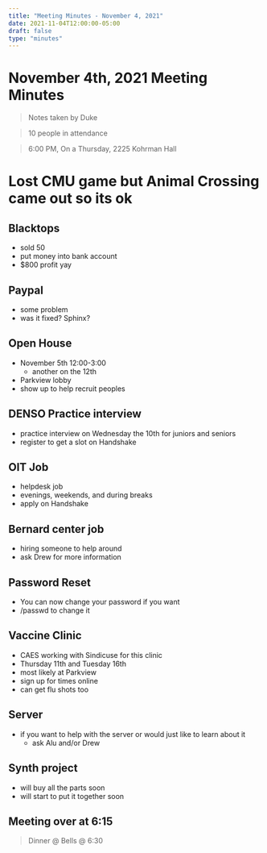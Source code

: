 ```yaml
---
title: "Meeting Minutes - November 4, 2021"
date: 2021-11-04T12:00:00-05:00
draft: false
type: "minutes"
---
```


# November 4th, 2021 Meeting Minutes
> Notes taken by Duke

> 10 people in attendance

> 6:00 PM, On a Thursday, 2225 Kohrman Hall

# Lost CMU game but Animal Crossing came out so its ok

## Blacktops
- sold 50
- put money into bank account
- $800 profit yay

## Paypal
- some problem
- was it fixed? Sphinx?

## Open House
- November 5th 12:00-3:00
    - another on the 12th
- Parkview lobby
- show up to help recruit peoples

## DENSO Practice interview
- practice interview on Wednesday the 10th for juniors and seniors
- register to get a slot on Handshake

## OIT Job
- helpdesk job
- evenings, weekends, and during breaks
- apply on Handshake

## Bernard center job
- hiring someone to help around
- ask Drew for more information

## Password Reset
- You can now change your password if you want
- /passwd to change it

## Vaccine Clinic
- CAES working with Sindicuse for this clinic
- Thursday 11th and Tuesday 16th
- most likely at Parkview
- sign up for times online
- can get flu shots too

## Server
- if you want to help with the server or would just like to learn about it
    - ask Alu and/or Drew

## Synth project
- will buy all the parts soon
- will start to put it together soon

## Meeting over at 6:15
> Dinner @ Bells @ 6:30
